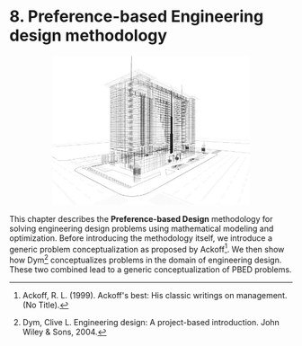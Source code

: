 # 8. Preference-based Engineering design methodology

<div style="text-align: center;">
  <img src="./images/istockphoto-184282834-612x612.jpg" alt="Building Rendering" width="70%">
  <p></p>
</div>

This chapter describes the **Preference-based Design** methodology for solving engineering design problems using mathematical modeling and optimization. Before introducing the methodology itself, we introduce a generic problem conceptualization as proposed by Ackoff[^1]. We then show how Dym[^2] conceptualizes problems in the domain of engineering design.  
These two combined lead to a generic conceptualization of PBED problems.

[^1]: Ackoff, R. L. (1999). Ackoff's best: His classic writings on management. (No Title).
[^2]: Dym, Clive L. Engineering design: A project-based introduction. John Wiley & Sons, 2004.
